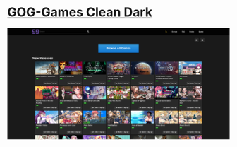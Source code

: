 # [GOG-Games Clean Dark](https://userstyles.world/style/7060/gog-games-clean-dark-yarr)

![Preview](https://github.com/MoneyAllDay/Dark-Themes/blob/main/gog-games/1%20-%20Homepage.png)
